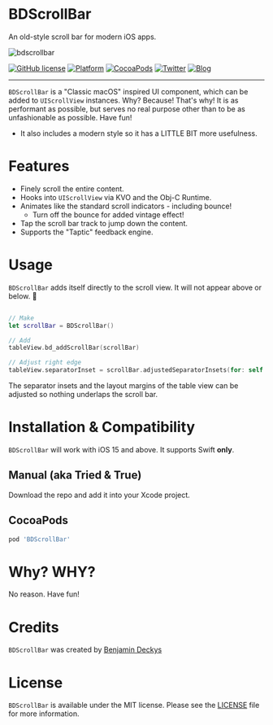 # BDScrollBar
An old-style scroll bar for modern iOS apps.

![bdscrollbar](https://user-images.githubusercontent.com/2734719/168598673-09fe31b7-1fdf-4cff-a8a7-635a0d3abe44.png)


[![GitHub license](https://img.shields.io/badge/license-MIT-blue.svg?style=for-the-badge)](https://raw.githubusercontent.com/viewDidAppear/BDScrollView/master/LICENSE)
[![Platform](https://img.shields.io/cocoapods/p/BDScrollBar.svg?style=for-the-badge)](http://cocoadocs.org/docsets/BDScrollBar)
[![CocoaPods](https://img.shields.io/badge/pods-BDScrollBar-brightgreen?maxAge=3600&style=for-the-badge)](https://cocoapods.org/pods/BDScrollBar)
[![Twitter](https://img.shields.io/badge/twitter-follow%20me-ff69b4?style=for-the-badge)](https://twitter.com/viewDidAppear)
[![Blog](https://img.shields.io/badge/read-my%20blog-red?style=for-the-badge)](https://viewDidAppear.github.io)

---

`BDScrollBar` is a "Classic macOS" inspired UI component, which can be added to `UIScrollView` instances. Why? Because! That's why!
It is as performant as possible, but serves no real purpose other than to be as unfashionable as possible. Have fun!

* It also includes a modern style so it has a LITTLE BIT more usefulness.

# Features

* Finely scroll the entire content.
* Hooks into `UIScrollView` via KVO and the Obj-C Runtime.
* Animates like the standard scroll indicators - including bounce!
  * Turn off the bounce for added vintage effect!
* Tap the scroll bar track to jump down the content.
* Supports the "Taptic" feedback engine.

# Usage

`BDScrollBar` adds itself directly to the scroll view. It will not appear above or below. 🙌

```swift

// Make
let scrollBar = BDScrollBar()

// Add
tableView.bd_addScrollBar(scrollBar)

// Adjust right edge
tableView.separatorInset = scrollBar.adjustedSeparatorInsets(for: self.tableView.separatorInset)
```

The separator insets and the layout margins of the table view can be adjusted so nothing underlaps the scroll bar.

# Installation & Compatibility

`BDScrollBar` will work with iOS 15 and above. It supports Swift **only**.

## Manual (aka Tried & True)

Download the repo and add it into your Xcode project.

## CocoaPods

```ruby
pod 'BDScrollBar'
```

# Why? WHY?

No reason. Have fun!

# Credits

`BDScrollBar` was created by [Benjamin Deckys](https://github.com/viewDidAppear)

# License

`BDScrollBar` is available under the MIT license. Please see the [LICENSE](LICENSE) file for more information.
